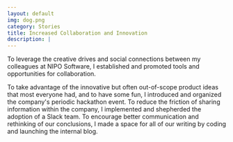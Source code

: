 ```yaml
---
layout: default
img: dog.png
category: Stories
title: Increased Collaboration and Innovation
description: |
---
```

To leverage the creative drives and social connections between my colleagues at NIPO Software, I established and promoted tools and opportunities for collaboration.

To take advantage of the innovative but often out-of-scope product ideas that most everyone had, and to have some fun, I introduced and organized the company's periodic hackathon event. To reduce the friction of sharing information within the company, I implemented and shepherded the adoption of a Slack team. To encourage better communication and rethinking of our conclusions, I made a space for all of our writing by coding and launching the internal blog.
